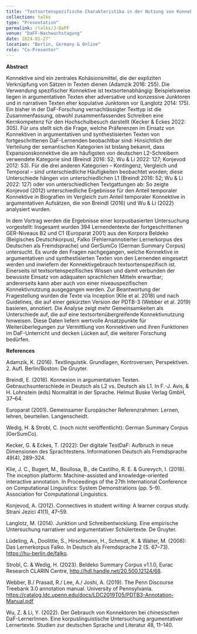 ```yaml
---
title: "Textsortenspezifische Charakteristika in der Nutzung von Konnektiven bei DaF-Lernenden? Eine korpusbasierte Untersuchung"
collection: talks
type: "Presentation"
permalink: /talks/J-DaFF
venue: "DaFF-Nachwuchstagung"
date: 2024-01-27"
location: "Berlin, Germany & Online"
role: "Co-Presenter"
--- 
```


**Abstract**

Konnektive sind ein zentrales Kohäsionsmittel, die der expliziten Verknüpfung von Sätzen in Texten dienen (Adamzik 2016: 255). Die Verwendung spezifischer Konnektive ist textsortenabhängig: Beispielsweise liegen in argumentativen Texten eher adversative und konzessive Junktoren und in narrativen Texten eher kopulative Junktoren vor (Langlotz 2014: 175). Ein bisher in der DaF-Forschung vernachlässigter Texttyp ist die Zusammenfassung, obwohl zusammenfassendes Schreiben eine Kernkompetenz für den Hochschulbesuch darstellt (Kecker & Eckes 2022: 305). Für uns stellt sich die Frage, welche Präferenzen im Einsatz von Konnektiven in argumentativen und synthestisierten Texten von fortgeschrittenen DaF-Lernenden beobachtbar sind: Hinsichtlich der Verteilung der semantischen Kategorien ist bislang bekannt, dass Expansionskonnektive die am häufigsten von deutschen L2-Schreibern verwendete Kategorie sind (Breindl 2016: 52; Wu & Li 2022: 127; Konjevod 2012: 53). Für die drei anderen Kategorien – Kontingenz, Vergleich und Temporal – sind unterschiedliche Häufigkeiten beobachtet worden; diese Unterschiede hängen von unterschiedlichen L1 (Breindl 2016: 52; Wu & Li 2022: 127) oder von unterschiedlichen Textgattungen ab: So zeigte Konjevod (2012) unterschiedliche Ergebnisse für den Anteil temporaler Konnektive in Biografien im Vergleich zum Anteil temporaler Konnektive in argumentativen Aufsätzen, die von Breindl (2016) und Wu & Li (2022) analysiert wurden. 

In dem Vortrag werden die Ergebnisse einer korpusbasierten Untersuchung vorgestellt: Insgesamt wurden 394 Lernendentexte der fortgeschrittenen GER-Niveaus B2 und C1 (Europarat 2001) aus den Korpora Beldeko (Belgisches Deutschkorpus), Falko (Fehlernannotierter Lernerkorpus des Deutschen als Fremdsprache) und GerSumCo (German Summary Corpus) untersucht. Es wurde den Fragen nachgegangen, welche Konnektive in argumentativen und synthestisierten Texten von den Lernenden eingesetzt werden und inwiefern der Konnektivgebrauch textsortenspezifisch ist. Einerseits ist textsortenspezifisches Wissen und damit verbunden der bewusste Einsatz von adäquaten sprachlichen Mitteln erwartbar; andererseits kann aber auch von einer niveauspezifischen Konnektivnutzung ausgegangen werden. Zur Beantwortung der Fragestellung wurden die Texte via Inception (Klie et al. 2018) und nach Guidelines, die auf einer gekürzten Version der PDTB-3 (Webber et al. 2019) basieren, annotiert. Die Analyse zeigt mehr Gemeinsamkeiten als Unterschiede auf, die auf eine textsortenübergreifende Konnektivnutzung hinweisen. Diese Daten liefern wertvolle Ansatzpunkte für Weiterüberlegungen zur Vermittlung von Konnektiven und ihren Funktionen im DaF-Unterricht und decken Lücken auf, die weiterer Forschung bedürfen. 

**References**

Adamzik, K. (2016). Textlinguistik. Grundlagen, Kontroversen, Perspektiven. 2. Aufl. Berlin/Boston: De Gruyter. 

Breindl, E. (2016). Konnexion in argumentativen Texten. Gebrauchsunterschiede in Deutsch als L2 vs. Deutsch als L1. In F.-J. Avis, & H. Lohnstein (eds) Normalität in der Sprache. Helmut Buske Verlag GmbH, 37–64. 

Europarat (2001). Gemeinsamer Europäischer Referenzrahmen: Lernen, lehren, beurteilen. Langenscheidt. 

Wedig, H. & Strobl, C. (noch nicht veröffentlicht): German Summary Corpus (GerSumCo). 

Kecker, G. & Eckes, T. (2022): Der digitale TestDaF: Aufbruch in neue Dimensionen des Sprachtestens. Informationen Deutsch als Fremdsprache 49(4), 289–324. 

Klie, J. C., Bugert, M., Boullosa, B., de Castilho, R. E. & Gurevych, I. (2018). The inception platform: Machine-assisted and knowledge-oriented interactive annotation. In Proceedings of the 27th International Conference on Computational Linguistics: System Demonstrations (pp. 5–9). Association for Computational Linguistics. 

Konjevod, A. (2012). Connectives in student writing: A learner corpus study. Strani Jezici 41(1), 47–59.

Langlotz, M. (2014). Junktion und Schreibentwicklung. Eine empirische Untersuchung narrativer und argumentativer Schülertexte. De Gruyter. 

Lüdeling, A., Doolittle, S., Hirschmann, H., Schmidt, K. & Walter, M. (2008): Das Lernerkorpus Falko. In Deutsch als Fremdsprache 2 (S. 67–73). https://hu-berlin.de/falko. 

Strobl, C. & Wedig, H. (2023). Beldeko Summary Corpus v1.1.0, Eurac Research CLARIN Centre, http://hdl.handle.net/20.500.12124/68. 

Webber, B./ Prasad, R./ Lee, A./ Joshi, A. (2019). The Penn Discourse Treebank 3.0 annotation manual. University of Pennsylvania. https://catalog.ldc.upenn.edu/docs/LDC2019T05/PDTB3-Annotation-Manual.pdf 

Wu, Z. & Li, Y. (2022). Der Gebrauch von Konnektoren bei chinesischen DaF-LernerInnen. Eine korpuslinguistische Untersuchung argumentativer Lernertexte. Studien zur deutschen Sprache und Literatur 48, 11–140. 

